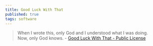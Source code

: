 ```yaml
---
title: Good Luck With That
published: true
tags: software
---
```

> When I wrote this, only God and I understood what I was doing.  
Now, only God knows. - [Good Luck With That - Public License](https://github.com/me-shaon/GLWTPL)
